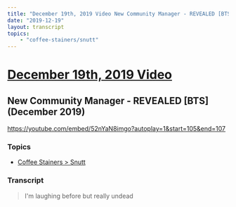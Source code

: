 ```yaml
---
title: "December 19th, 2019 Video New Community Manager - REVEALED [BTS] (December 2019)"
date: "2019-12-19"
layout: transcript
topics:
    - "coffee-stainers/snutt"
---
```

# [December 19th, 2019 Video](../2019-12-19.md)
## New Community Manager - REVEALED [BTS] (December 2019)
https://youtube.com/embed/52nYaN8imgo?autoplay=1&start=105&end=107

### Topics
* [Coffee Stainers > Snutt](../topics/coffee-stainers/snutt.md)

### Transcript

> I'm laughing before but really undead
